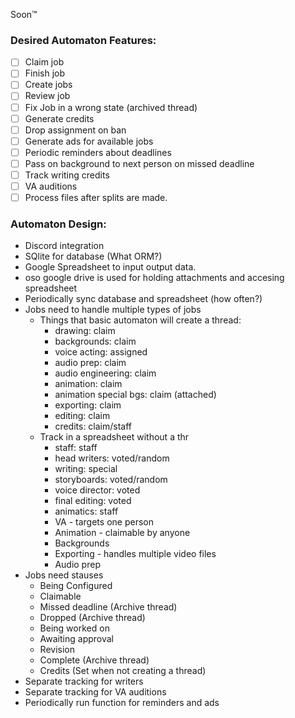 Soon:tm:

### Desired Automaton Features:
- [ ] Claim job
- [ ] Finish job
- [ ] Create jobs
- [ ] Review job
- [ ] Fix Job in a wrong state (archived thread)
- [ ] Generate credits
- [ ] Drop assignment on ban
- [ ] Generate ads for available jobs
- [ ] Periodic reminders about deadlines
- [ ] Pass on background to next person on missed deadline
- [ ] Track writing credits
- [ ] VA auditions
- [ ] Process files after splits are made.
### Automaton Design:
- Discord integration
- SQlite for database (What ORM?)
- Google Spreadsheet to input output data. 
- oso google drive is used for holding attachments and accesing spreadsheet
- Periodically sync database and spreadsheet (how often?)
- Jobs need to handle multiple types of jobs
	- Things that basic automaton will create a thread:
		- drawing: claim
		- backgrounds: claim
		- voice acting: assigned
		- audio prep: claim
		- audio engineering: claim
		- animation: claim
		- animation special bgs: claim (attached)
		- exporting: claim
		- editing: claim
		- credits: claim/staff
	- Track in a spreadsheet without a thr
		- staff: staff
		- head writers: voted/random
		- writing: special
		- storyboards: voted/random
		- voice director: voted
		- final editing: voted
		- animatics: staff 
		- VA - targets one person
		- Animation - claimable by anyone
		- Backgrounds
		- Exporting - handles multiple video files
		- Audio prep
- Jobs need stauses
	- Being Configured
	- Claimable
	- Missed deadline (Archive thread)
	- Dropped (Archive thread)
	- Being worked on 
	- Awaiting approval
	- Revision
	- Complete (Archive thread)
	- Credits (Set when not creating a thread)
- Separate tracking for writers 
- Separate tracking for VA auditions
- Periodically run function for reminders and ads
